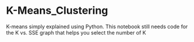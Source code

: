 # K-Means_Clustering
K-means simply explained using Python.  This notebook still needs code for the K vs. SSE graph that helps you select the number of K
